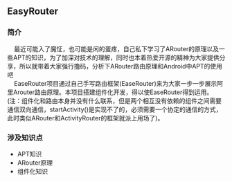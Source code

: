 ## EasyRouter

### 简介

&nbsp;&nbsp;&nbsp;&nbsp;最近可能入了魔怔，也可能是闲的蛋疼，自己私下学习了ARouter的原理以及一些APT的知识，为了加深对技术的理解，同时也本着热爱开源的精神为大家提供分享，所以就带着大家强行撸码，分析下ARouter路由原理和Android中APT的使用吧</br>
&nbsp;&nbsp;&nbsp;&nbsp;EaseRouter项目通过自己手写路由框架(EaseRouter)来为大家一步一步展示阿里Arouter路由原理。本项目搭建组件化开发，得以使EaseRouter得到运用。(注：组件化和路由本身并没有什么联系，但是两个相互没有依赖的组件之间需要通信双向通信，startActivity()是实现不了的，必须需要一个协定的通信的方式，此时类似ARouter和ActivityRouter的框架就派上用场了)。

### 涉及知识点

* APT知识
* ARouter原理
* 组件化知识 
